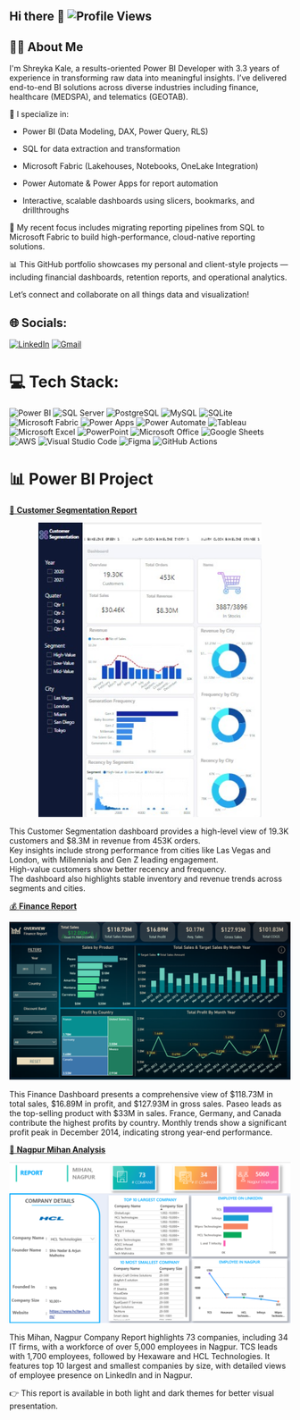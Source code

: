 ## Hi there 👋 ![Profile Views](https://komarev.com/ghpvc/?username=shreykakale&color=blue)

## 👩‍💻 About Me

I'm Shreyka Kale, a results-oriented Power BI Developer with 3.3 years of experience in transforming raw data into meaningful insights. I’ve delivered end-to-end BI solutions across diverse industries including finance, healthcare (MEDSPA), and telematics (GEOTAB).

💼 I specialize in:

* Power BI (Data Modeling, DAX, Power Query, RLS)

* SQL for data extraction and transformation

* Microsoft Fabric (Lakehouses, Notebooks, OneLake Integration)

* Power Automate & Power Apps for report automation

* Interactive, scalable dashboards using slicers, bookmarks, and drillthroughs

🚀 My recent focus includes migrating reporting pipelines from SQL to Microsoft Fabric to build high-performance, cloud-native reporting solutions.

📊 This GitHub portfolio showcases my personal and client-style projects — including financial dashboards, retention reports, and operational analytics.

Let’s connect and collaborate on all things data and visualization!


## 🌐 Socials:
[![LinkedIn](https://img.shields.io/badge/LinkedIn-%230077B5.svg?logo=linkedin&logoColor=white)](http://linkedin.com/in/shreyka-kale-547812214/) 
[![Gmail](https://img.shields.io/badge/Email-D14836?logo=gmail&logoColor=white)](https://mail.google.com/mail/u/0/?tab=rm&ogbl#inbox?compose=DmwnWrRnZMvRQtvnqNTFKGtFkWMjRmhTWxjSVCMdZRbPvjxhkXpgXHJcFtghQmMnsnSpXrrVcvPV)

# 💻 Tech Stack:

![Power BI](https://img.shields.io/badge/Power_BI-F2C811?style=for-the-badge&logo=powerbi&logoColor=black)  ![SQL Server](https://img.shields.io/badge/Microsoft_SQL_Server-CC2927?style=for-the-badge&logo=microsoft-sql-server&logoColor=white)  ![PostgreSQL](https://img.shields.io/badge/PostgreSQL-316192?style=for-the-badge&logo=postgresql&logoColor=white)  ![MySQL](https://img.shields.io/badge/MySQL-4479A1?style=for-the-badge&logo=mysql&logoColor=white)  ![SQLite](https://img.shields.io/badge/SQLite-003B57?style=for-the-badge&logo=sqlite&logoColor=white)  ![Microsoft Fabric](https://img.shields.io/badge/Microsoft_Fabric-000000?style=for-the-badge&logo=MicrosoftFabric&logoColor=white)  ![Power Apps](https://img.shields.io/badge/Power_Apps-742774?style=for-the-badge&logo=powerapps&logoColor=white)  ![Power Automate](https://img.shields.io/badge/Power_Automate-0066FF?style=for-the-badge&logo=powerautomate&logoColor=white)  ![Tableau](https://img.shields.io/badge/Tableau-E97627?style=for-the-badge&logo=tableau&logoColor=white)  ![Microsoft Excel](https://img.shields.io/badge/Excel-217346?style=for-the-badge&logo=microsoft-excel&logoColor=white)  ![PowerPoint](https://img.shields.io/badge/PowerPoint-B7472A?style=for-the-badge&logo=microsoft-powerpoint&logoColor=white)  ![Microsoft Office](https://img.shields.io/badge/Microsoft_Office-D83B01?style=for-the-badge&logo=microsoft-office&logoColor=white)  ![Google Sheets](https://img.shields.io/badge/Google_Sheets-34A853?style=for-the-badge&logo=google-sheets&logoColor=white)  ![AWS](https://img.shields.io/badge/AWS-232F3E?style=for-the-badge&logo=amazon-aws&logoColor=white)  ![Visual Studio Code](https://img.shields.io/badge/VS_Code-007ACC?style=for-the-badge&logo=visual-studio-code&logoColor=white)  ![Figma](https://img.shields.io/badge/Figma-F24E1E?style=for-the-badge&logo=figma&logoColor=white)  ![GitHub Actions](https://img.shields.io/badge/GitHub_Actions-2088FF?style=for-the-badge&logo=githubactions&logoColor=white)


# 📊 Power BI Project

[👤 **Customer Segmentation Report**](https://github.com/shreyka1998/Power-BI-Reports/blob/main/Customer%20Segmentation%20Report/Customer%20Segmentation%20Report.pbix)

<p align="center">
  <img src="https://github.com/shreyka1998/Power-BI-Reports/blob/main/Customer%20Segmentation%20Report/Customer%20Segmentation%20Report.jpg?raw=true" alt="Customer Segmentation Report" width="400"/>
</p>

<p align="left">
This Customer Segmentation dashboard provides a high-level view of 19.3K customers and $8.3M in revenue from 453K orders.<br/>
Key insights include strong performance from cities like Las Vegas and London, with Millennials and Gen Z leading engagement.<br/>
High-value customers show better recency and frequency.<br/>
The dashboard also highlights stable inventory and revenue trends across segments and cities.
</p>

[💰 **Finance Report**](https://github.com/shreyka1998/Power-BI-Reports/blob/main/Finance%20Report/New%20Financial%20Report%20(Done).pbix)

<p align="center">
  <img src="https://github.com/shreyka1998/Power-BI-Reports/blob/main/Finance%20Report/Finance%20Report.png?raw=true" alt="Customer Segmentation Report" width="800"/>
</p>

<p align="left">
This Finance Dashboard presents a comprehensive view of $118.73M in total sales, $16.89M in profit, and $127.93M in gross sales. Paseo leads as the top-selling product with $33M in sales. France, Germany, and Canada contribute the highest profits by country. Monthly trends show a significant profit peak in December 2014, indicating strong year-end performance.
</p>

[🏢 **Nagpur Mihan Analysis**](https://github.com/shreyka1998/Power-BI-Reports/blob/main/Nagpur%20Mihan%20Analysis/Mihan%20Data%20Report.pbix)

<p align="center">
  <img src="https://github.com/shreyka1998/Power-BI-Reports/blob/main/Nagpur%20Mihan%20Analysis/Mihan%20Data%20Report.png?raw=true" alt="Customer Segmentation Report" width="800"/>
</p>

<p align="left">
This Mihan, Nagpur Company Report highlights 73 companies, including 34 IT firms, with a workforce of over 5,000 employees in Nagpur. TCS leads with 1,700 employees, followed by Hexaware and HCL Technologies. It features top 10 largest and smallest companies by size, with detailed views of employee presence on LinkedIn and in Nagpur.<br/>

👉 This report is available in both light and dark themes for better visual presentation.
</p>


